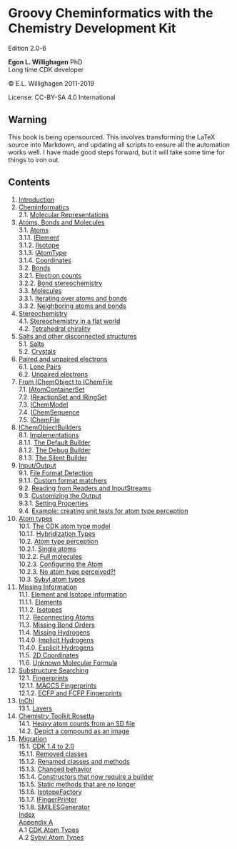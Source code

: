 # Groovy Cheminformatics with the Chemistry Development Kit

<script type="application/ld+json">
{
  "@context":"http://schema.org/",
  "@type":"CreativeWork",
  "about":"This text book describes how to write cheminformatics software with Groovy and the Chemistry Development Kit.",
  "audience":[{
    "@type":"Audience","name":"post-docs"
  }],
  "genre":[{
    "@type":"URL","url":"http://edamontology.org/topic_2258"
  }],
  "name":"Groovy Cheminformatics with the Chemistry Development Kit",
  "author":[{
    "@type":"Person",
    "name":"Egon Willighagen",
    "identifier":"0000-0001-7542-0286"
  }],
  "keywords":"cheminformatics, chemoinformatics, java, Groovy, Chemistry Development Kit, CDK",
  "license":"CC BY-SA 4.0","url":[{"@type":"URL",
  "url":"https://egonw.github.io/cdkbook/"}],
  "version":"1.0.2"
}
</script>

Edition 2.0-6

**Egon L. Willighagen** PhD<br />
Long time CDK developer

© E.L. Willighagen 2011-2019

License: CC-BY-SA 4.0 International

## Warning

This book is being opensourced. This involves transforming the LaTeX source into Markdown,
and updating all scripts to ensure all the automation works well. I have made good
steps forward, but it will take some time for things to iron out.

## Contents

1. [Introduction](introduction.md) <br />
2. [Cheminformatics](cheminfo.md) <br />
2.1. [Molecular Representations](cheminfo.md#molecular-representations) <br />
3. [Atoms, Bonds and Molecules](atomsbonds.md) <br />
3.1. [Atoms](atomsbonds.md#atoms) <br />
3.1.1. [IElement](atomsbonds.md#ielement) <br />
3.1.2. [IIsotope](atomsbonds.md#iisotope) <br />
3.1.3. [IAtomType](atomsbonds.md#iatomtype) <br />
3.1.4. [Coordinates](atomsbonds.md#coordinates) <br />
3.2. [Bonds](atomsbonds.md#bonds) <br />
3.2.1. [Electron counts](atomsbonds.md#electron-counts) <br />
3.2.2. [Bond stereochemistry](atomsbonds.md#bond-stereochemistry) <br />
3.3. [Molecules](atomsbonds.md#molecules) <br />
3.3.1. [Iterating over atoms and bonds](atomsbonds.md#iterating-over-atoms-and-bonds) <br />
3.3.2. [Neighboring atoms and bonds](atomsbonds.md#neighboring-atoms-and-bonds) <br />
4. [Stereochemistry](stereo.md) <br />
4.1. [Stereochemistry in a flat world](stereo.md#stereochemistry-in-a-flat-world) <br />
4.2. [Tetrahedral chirality](stereo.md#tetrahedral-chirality) <br />
5. [Salts and other disconnected structures](salts.md) <br />
5.1. [Salts](salts.md#salts) <br />
5.2. [Crystals](salts.md#crystals) <br />
6. [Paired and unpaired electrons](unpairedelectrons.md) <br />
6.1. [Lone Pairs](unpairedelectrons.md#lone-pairs) <br />
6.2. [Unpaired electrons](unpairedelectrons.md#unpaired-electrons) <br />
7. [From IChemObject to IChemFile](chemobject.md) <br />
7.1. [IAtomContainerSet](chemobject.md#iatomcontainerset) <br />
7.2. [IReactionSet and IRingSet](chemobject.md#ireactionset-and-iringset) <br />
7.3. [IChemModel](chemobject.md#ichemmodel) <br />
7.4. [IChemSequence](chemobject.md#ichemsequence) <br />
7.5. [IChemFile](chemobject.md#ichemfile) <br />
8. [IChemObjectBuilders](builders.md) <br />
8.1. [Implementations](builders.md#implementations) <br />
8.1.1. [The Default Builder](builders.md#the-default-builder) <br />
8.1.2. [The Debug Builder](builders.md#the-debug-builder) <br />
8.1.3. [The Silent Builder](builders.md#the-silent-builder) <br />
9. [Input/Output](io.md) <br />
9.1. [File Format Detection](io.md#file-format-detection) <br />
9.1.1. [Custom format matchers](io.md#custom-format-matchers) <br />
9.2. [Reading from Readers and InputStreams](io.md#reading-from-readers-and-inputstreams) <br />
9.3. [Customizing the Output](io.md#customizing-the-output) <br />
9.3.1. [Setting Properties](io.md#setting-properties) <br />
9.4. [Example: creating unit tests for atom type perception](io.md#example:-creating-unit-tests-for-atom-type-perception) <br />
10. [Atom types](atomtype.md) <br />
10.1. [The CDK atom type model](atomtype.md#the-cdk-atom-type-model) <br />
10.1.1. [Hybridization Types](atomtype.md#hybridization-types) <br />
10.2. [Atom type perception](atomtype.md#atom-type-perception) <br />
10.2.1. [Single atoms](atomtype.md#single-atoms) <br />
10.2.2. [Full molecules](atomtype.md#full-molecules) <br />
10.2.3. [Configuring the Atom](atomtype.md#configuring-the-atom) <br />
10.2.3. [No atom type perceived?!](atomtype.md#no-atom-type-perceived?!) <br />
10.3. [Sybyl atom types](atomtype.md#sybyl-atom-types) <br />
11. [Missing Information](missing.md) <br />
11.1. [Element and Isotope information](missing.md#element-and-isotope-information) <br />
11.1.1. [Elements](missing.md#elements) <br />
11.1.2. [Isotopes](missing.md#isotopes) <br />
11.2. [Reconnecting Atoms](missing.md#reconnecting-atoms) <br />
11.3. [Missing Bond Orders](missing.md#missing-bond-orders) <br />
11.4. [Missing Hydrogens](missing.md#missing-hydrogens) <br />
11.4.0. [Implicit Hydrogens](missing.md#implicit-hydrogens) <br />
11.4.0. [Explicit Hydrogens](missing.md#explicit-hydrogens) <br />
11.5. [2D Coordinates](missing.md#2d-coordinates) <br />
11.6. [Unknown Molecular Formula](missing.md#unknown-molecular-formula) <br />
12. [Substructure Searching](substructure.md) <br />
12.1. [Fingerprints](substructure.md#fingerprints) <br />
12.1.1. [MACCS Fingerprints](substructure.md#maccs-fingerprints) <br />
12.1.2. [ECFP and FCFP Fingerprints](substructure.md#ecfp-and-fcfp-fingerprints) <br />
13. [InChI](inchi.md) <br />
13.1. [Layers](inchi.md#layers) <br />
14. [Chemistry Toolkit Rosetta](ctr.md) <br />
14.1. [Heavy atom counts from an SD file](ctr.md#heavy-atom-counts-from-an-sd-file) <br />
14.2. [Depict a compound as an image](ctr.md#depict-a-compound-as-an-image) <br />
15. [Migration](migration.md) <br />
15.1. [CDK 1.4 to 2.0](migration.md#cdk-14-to-20) <br />
15.1.1. [Removed classes](migration.md#removed-classes) <br />
15.1.2. [Renamed classes and methods](migration.md#renamed-classes-and-methods) <br />
15.1.3. [Changed behavior](migration.md#changed-behavior) <br />
15.1.4. [Constructors that now require a builder](migration.md#constructors-that-now-require-a-builder) <br />
15.1.5. [Static methods that are no longer](migration.md#static-methods-that-are-no-longer) <br />
15.1.6. [IsotopeFactory](migration.md#isotopefactory) <br />
15.1.7. [IFingerPrinter](migration.md#ifingerprinter) <br />
15.1.8. [SMILESGenerator](migration.md#smilesgenerator) <br />
[Index](indexList.md) <br />
[Appendix A](appatomtypes.md) <br />
A.1 [CDK Atom Types](appatomtypes.md#cdk-atom-types) <br />
A.2 [Sybyl Atom Types](appatomtypes.md#sybyl-atom-types) <br />
